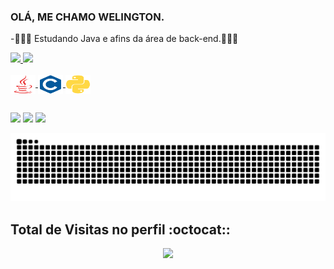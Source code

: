 ### OLÁ, ME CHAMO WELINGTON.
-🌿👨‍💻 Estudando Java e afins da área de back-end.🌿👨‍💻
<div>
  <a href="https://github.com/wmelodasilva">
  <img height="170em" src="https://github-readme-stats.vercel.app/api?username=wmelodasilva&show_icons=false&theme=dark&title_color=ffdb58&bg_color=111111&include_all_commits=true&count_private=true"/>
  <img height="170em" src="https://github-readme-stats.vercel.app/api/top-langs/?username=wmelodasilva&layout=compact&langs_count=7&theme=dark&title_color=ffdb58&bg_color=111111"/>
</div>
  
  <div style="display: inline_block"><br>
  <img align="center" alt="wmelo-JV" height="30" width="40" src="https://raw.githubusercontent.com/devicons/devicon/master/icons/java/java-plain.svg">
  <img align="center" alt="wmelo-JV" height="30" width="40" src="https://raw.githubusercontent.com/devicons/devicon/master/icons/c/c-plain.svg">
  <img align="center" alt="wmelo-JV" height="30" width="40" src="https://raw.githubusercontent.com/devicons/devicon/master/icons/python/python-plain.svg">
 </div>
 
  ##
  
  <div
    <a href="https://www.instagram.com/wmelodasilva/" target="_blank"><img src="https://img.shields.io/badge/-Instagram-ffdb58?style=for-the-badge&logo=instagram&logoColor=white" target="_blank"></a>
 <a href="www.linkedin.com/in/welington-melo-92403b193" target="_blank"><img src="https://img.shields.io/badge/LinkedIn-0077B5?style=for-the-badge&logo=linkedin&logoColor=white" target="_blank"></a>
<a href="wmelodasilva@gmail.com" target="_blank"><img src="https://img.shields.io/badge/Gmail-D14836?style=for-the-badge&logo=gmail&logoColor=white" target="_blank"></a>

 ![Snake animation](https://github.com/wmelodasilva/wmelodasilva/blob/output/github-contribution-grid-snake.svg)

 </div>
 
 <p align="left"> 

 ## Total de Visitas no perfil :octocat:: <br>
 <p align="center"> 
   <img alingn="center" src="https://profile-counter.glitch.me/wmelodasilva/count.svg" />
 </p>

</p>

 
